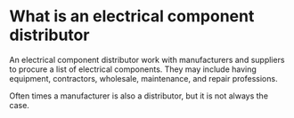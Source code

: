 # What is an electrical component distributor

An electrical component distributor work with manufacturers and
suppliers to procure a list of electrical components.  They may include
having equipment, contractors, wholesale, maintenance, and repair
professions.

Often times a manufacturer is also a distributor, but it is not always
the case.
